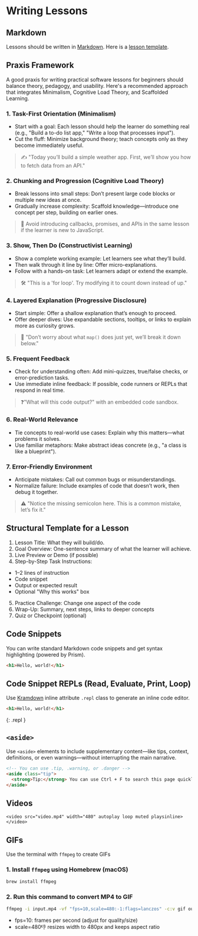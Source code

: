 # Writing Lessons

## Markdown

Lessons should be written in [Markdown](https://www.markdownguide.org/basic-syntax/). Here is a [lesson template](https://github.com/dpi-tta-lessons/lesson-template).

## Praxis Framework

A good praxis for writing practical software lessons for beginners should balance theory, pedagogy, and usability. Here's a recommended approach that integrates Minimalism, Cognitive Load Theory, and Scaffolded Learning.

### 1. Task-First Orientation (Minimalism)

- Start with a goal: Each lesson should help the learner do something real (e.g., "Build a to-do list app," "Write a loop that processes input").
- Cut the fluff: Minimize background theory; teach concepts only as they become immediately useful.

> ✍️ "Today you’ll build a simple weather app. First, we’ll show you how to fetch data from an API."

### 2. Chunking and Progression (Cognitive Load Theory)

- Break lessons into small steps: Don’t present large code blocks or multiple new ideas at once.
- Gradually increase complexity: Scaffold knowledge—introduce one concept per step, building on earlier ones.

> 🧠 Avoid introducing callbacks, promises, and APIs in the same lesson if the learner is new to JavaScript.

### 3. Show, Then Do (Constructivist Learning)

- Show a complete working example: Let learners see what they’ll build.
- Then walk through it line by line: Offer micro-explanations.
- Follow with a hands-on task: Let learners adapt or extend the example.

> 🛠️ "This is a 'for loop'. Try modifying it to count down instead of up."

### 4. Layered Explanation (Progressive Disclosure)

- Start simple: Offer a shallow explanation that’s enough to proceed.
- Offer deeper dives: Use expandable sections, tooltips, or links to explain more as curiosity grows.

> 📘 "Don’t worry about what `map()` does just yet, we’ll break it down below."

### 5. Frequent Feedback

- Check for understanding often: Add mini-quizzes, true/false checks, or error-prediction tasks.
- Use immediate inline feedback: If possible, code runners or REPLs that respond in real time.

> ❓"What will this code output?" with an embedded code sandbox.

### 6. Real-World Relevance

- Tie concepts to real-world use cases: Explain why this matters—what problems it solves.
- Use familiar metaphors: Make abstract ideas concrete (e.g., "a class is like a blueprint").

### 7. Error-Friendly Environment

- Anticipate mistakes: Call out common bugs or misunderstandings.
- Normalize failure: Include examples of code that doesn’t work, then debug it together.

> ⚠️ "Notice the missing semicolon here. This is a common mistake, let’s fix it."

## Structural Template for a Lesson

1. Lesson Title: What they will build/do.
2. Goal Overview: One-sentence summary of what the learner will achieve.
3. Live Preview or Demo (if possible)
4. Step-by-Step Task Instructions:

  - 1–2 lines of instruction
  - Code snippet
  - Output or expected result
  - Optional "Why this works" box

5. Practice Challenge: Change one aspect of the code
6. Wrap-Up: Summary, next steps, links to deeper concepts
7. Quiz or Checkpoint (optional)

## Code Snippets

You can write standard Markdown code snippets and get syntax highlighting (powered by Prism).

```html
<h1>Hello, world!</h1>
```

## Code Snippet REPLs (Read, Evaluate, Print, Loop)

Use [Kramdown](https://kramdown.gettalong.org/syntax.html#inline-attribute-lists) inline attribute `.repl` class to generate an inline code editor.

```html
<h1>Hello, world!</h1>
```
{: .repl }

## `<aside>`

Use `<aside>` elements to include supplementary content—like tips, context, definitions, or even warnings—without interrupting the main narrative.

```html
<!-- You can use .tip, .warning, or .danger -->
<aside class="tip">
  <strong>Tip:</strong> You can use Ctrl + F to search this page quickly.
</aside>
```

## Videos

`<video src="video.mp4" width="480" autoplay loop muted playsinline></video>`

## GIFs

Use the terminal with `ffmpeg` to create GIFs

### 1. Install `ffmpeg` using Homebrew (macOS)

```bash
brew install ffmpeg
```

### 2. Run this command to convert MP4 to GIF

```bash
ffmpeg -i input.mp4 -vf "fps=10,scale=480:-1:flags=lanczos" -c:v gif output.gif
```

- fps=10: frames per second (adjust for quality/size)
- scale=480:-1: resizes width to 480px and keeps aspect ratio

